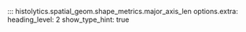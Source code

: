::: histolytics.spatial_geom.shape_metrics.major_axis_len
    options.extra:
      heading_level: 2
      show_type_hint: true

